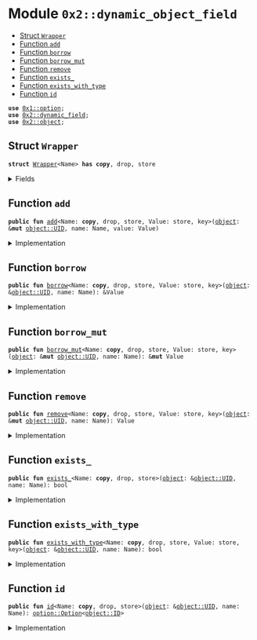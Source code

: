 
<a name="0x2_dynamic_object_field"></a>

# Module `0x2::dynamic_object_field`



-  [Struct `Wrapper`](#0x2_dynamic_object_field_Wrapper)
-  [Function `add`](#0x2_dynamic_object_field_add)
-  [Function `borrow`](#0x2_dynamic_object_field_borrow)
-  [Function `borrow_mut`](#0x2_dynamic_object_field_borrow_mut)
-  [Function `remove`](#0x2_dynamic_object_field_remove)
-  [Function `exists_`](#0x2_dynamic_object_field_exists_)
-  [Function `exists_with_type`](#0x2_dynamic_object_field_exists_with_type)
-  [Function `id`](#0x2_dynamic_object_field_id)


<pre><code><b>use</b> <a href="../../dependencies/move-stdlib/option.md#0x1_option">0x1::option</a>;
<b>use</b> <a href="../../dependencies/mgo-framework/dynamic_field.md#0x2_dynamic_field">0x2::dynamic_field</a>;
<b>use</b> <a href="../../dependencies/mgo-framework/object.md#0x2_object">0x2::object</a>;
</code></pre>



<a name="0x2_dynamic_object_field_Wrapper"></a>

## Struct `Wrapper`



<pre><code><b>struct</b> <a href="../../dependencies/mgo-framework/dynamic_object_field.md#0x2_dynamic_object_field_Wrapper">Wrapper</a>&lt;Name&gt; <b>has</b> <b>copy</b>, drop, store
</code></pre>



<details>
<summary>Fields</summary>


<dl>
<dt>
<code>name: Name</code>
</dt>
<dd>

</dd>
</dl>


</details>

<a name="0x2_dynamic_object_field_add"></a>

## Function `add`



<pre><code><b>public</b> <b>fun</b> <a href="../../dependencies/mgo-framework/dynamic_object_field.md#0x2_dynamic_object_field_add">add</a>&lt;Name: <b>copy</b>, drop, store, Value: store, key&gt;(<a href="../../dependencies/mgo-framework/object.md#0x2_object">object</a>: &<b>mut</b> <a href="../../dependencies/mgo-framework/object.md#0x2_object_UID">object::UID</a>, name: Name, value: Value)
</code></pre>



<details>
<summary>Implementation</summary>


<pre><code><b>public</b> <b>fun</b> <a href="../../dependencies/mgo-framework/dynamic_object_field.md#0x2_dynamic_object_field_add">add</a>&lt;Name: <b>copy</b> + drop + store, Value: key + store&gt;(
    // we <b>use</b> &<b>mut</b> UID in several spots for access control
    <a href="../../dependencies/mgo-framework/object.md#0x2_object">object</a>: &<b>mut</b> UID,
    name: Name,
    value: Value,
) {
    <b>let</b> key = <a href="../../dependencies/mgo-framework/dynamic_object_field.md#0x2_dynamic_object_field_Wrapper">Wrapper</a> { name };
    <b>let</b> id = <a href="../../dependencies/mgo-framework/object.md#0x2_object_id">object::id</a>(&value);
    field::add(<a href="../../dependencies/mgo-framework/object.md#0x2_object">object</a>, key, id);
    <b>let</b> (field, _) = field::field_info&lt;<a href="../../dependencies/mgo-framework/dynamic_object_field.md#0x2_dynamic_object_field_Wrapper">Wrapper</a>&lt;Name&gt;&gt;(<a href="../../dependencies/mgo-framework/object.md#0x2_object">object</a>, key);
    add_child_object(<a href="../../dependencies/mgo-framework/object.md#0x2_object_uid_to_address">object::uid_to_address</a>(field), value);
}
</code></pre>



</details>

<a name="0x2_dynamic_object_field_borrow"></a>

## Function `borrow`



<pre><code><b>public</b> <b>fun</b> <a href="../../dependencies/mgo-framework/dynamic_object_field.md#0x2_dynamic_object_field_borrow">borrow</a>&lt;Name: <b>copy</b>, drop, store, Value: store, key&gt;(<a href="../../dependencies/mgo-framework/object.md#0x2_object">object</a>: &<a href="../../dependencies/mgo-framework/object.md#0x2_object_UID">object::UID</a>, name: Name): &Value
</code></pre>



<details>
<summary>Implementation</summary>


<pre><code><b>public</b> <b>fun</b> <a href="../../dependencies/mgo-framework/dynamic_object_field.md#0x2_dynamic_object_field_borrow">borrow</a>&lt;Name: <b>copy</b> + drop + store, Value: key + store&gt;(
    <a href="../../dependencies/mgo-framework/object.md#0x2_object">object</a>: &UID,
    name: Name,
): &Value {
    <b>let</b> key = <a href="../../dependencies/mgo-framework/dynamic_object_field.md#0x2_dynamic_object_field_Wrapper">Wrapper</a> { name };
    <b>let</b> (field, value_id) = field::field_info&lt;<a href="../../dependencies/mgo-framework/dynamic_object_field.md#0x2_dynamic_object_field_Wrapper">Wrapper</a>&lt;Name&gt;&gt;(<a href="../../dependencies/mgo-framework/object.md#0x2_object">object</a>, key);
    borrow_child_object&lt;Value&gt;(field, value_id)
}
</code></pre>



</details>

<a name="0x2_dynamic_object_field_borrow_mut"></a>

## Function `borrow_mut`



<pre><code><b>public</b> <b>fun</b> <a href="../../dependencies/mgo-framework/dynamic_object_field.md#0x2_dynamic_object_field_borrow_mut">borrow_mut</a>&lt;Name: <b>copy</b>, drop, store, Value: store, key&gt;(<a href="../../dependencies/mgo-framework/object.md#0x2_object">object</a>: &<b>mut</b> <a href="../../dependencies/mgo-framework/object.md#0x2_object_UID">object::UID</a>, name: Name): &<b>mut</b> Value
</code></pre>



<details>
<summary>Implementation</summary>


<pre><code><b>public</b> <b>fun</b> <a href="../../dependencies/mgo-framework/dynamic_object_field.md#0x2_dynamic_object_field_borrow_mut">borrow_mut</a>&lt;Name: <b>copy</b> + drop + store, Value: key + store&gt;(
    <a href="../../dependencies/mgo-framework/object.md#0x2_object">object</a>: &<b>mut</b> UID,
    name: Name,
): &<b>mut</b> Value {
    <b>let</b> key = <a href="../../dependencies/mgo-framework/dynamic_object_field.md#0x2_dynamic_object_field_Wrapper">Wrapper</a> { name };
    <b>let</b> (field, value_id) = field::field_info_mut&lt;<a href="../../dependencies/mgo-framework/dynamic_object_field.md#0x2_dynamic_object_field_Wrapper">Wrapper</a>&lt;Name&gt;&gt;(<a href="../../dependencies/mgo-framework/object.md#0x2_object">object</a>, key);
    borrow_child_object_mut&lt;Value&gt;(field, value_id)
}
</code></pre>



</details>

<a name="0x2_dynamic_object_field_remove"></a>

## Function `remove`



<pre><code><b>public</b> <b>fun</b> <a href="../../dependencies/mgo-framework/dynamic_object_field.md#0x2_dynamic_object_field_remove">remove</a>&lt;Name: <b>copy</b>, drop, store, Value: store, key&gt;(<a href="../../dependencies/mgo-framework/object.md#0x2_object">object</a>: &<b>mut</b> <a href="../../dependencies/mgo-framework/object.md#0x2_object_UID">object::UID</a>, name: Name): Value
</code></pre>



<details>
<summary>Implementation</summary>


<pre><code><b>public</b> <b>fun</b> <a href="../../dependencies/mgo-framework/dynamic_object_field.md#0x2_dynamic_object_field_remove">remove</a>&lt;Name: <b>copy</b> + drop + store, Value: key + store&gt;(
    <a href="../../dependencies/mgo-framework/object.md#0x2_object">object</a>: &<b>mut</b> UID,
    name: Name,
): Value {
    <b>let</b> key = <a href="../../dependencies/mgo-framework/dynamic_object_field.md#0x2_dynamic_object_field_Wrapper">Wrapper</a> { name };
    <b>let</b> (field, value_id) = field::field_info&lt;<a href="../../dependencies/mgo-framework/dynamic_object_field.md#0x2_dynamic_object_field_Wrapper">Wrapper</a>&lt;Name&gt;&gt;(<a href="../../dependencies/mgo-framework/object.md#0x2_object">object</a>, key);
    <b>let</b> value = remove_child_object&lt;Value&gt;(<a href="../../dependencies/mgo-framework/object.md#0x2_object_uid_to_address">object::uid_to_address</a>(field), value_id);
    field::remove&lt;<a href="../../dependencies/mgo-framework/dynamic_object_field.md#0x2_dynamic_object_field_Wrapper">Wrapper</a>&lt;Name&gt;, ID&gt;(<a href="../../dependencies/mgo-framework/object.md#0x2_object">object</a>, key);
    value
}
</code></pre>



</details>

<a name="0x2_dynamic_object_field_exists_"></a>

## Function `exists_`



<pre><code><b>public</b> <b>fun</b> <a href="../../dependencies/mgo-framework/dynamic_object_field.md#0x2_dynamic_object_field_exists_">exists_</a>&lt;Name: <b>copy</b>, drop, store&gt;(<a href="../../dependencies/mgo-framework/object.md#0x2_object">object</a>: &<a href="../../dependencies/mgo-framework/object.md#0x2_object_UID">object::UID</a>, name: Name): bool
</code></pre>



<details>
<summary>Implementation</summary>


<pre><code><b>public</b> <b>fun</b> <a href="../../dependencies/mgo-framework/dynamic_object_field.md#0x2_dynamic_object_field_exists_">exists_</a>&lt;Name: <b>copy</b> + drop + store&gt;(
    <a href="../../dependencies/mgo-framework/object.md#0x2_object">object</a>: &UID,
    name: Name,
): bool {
    <b>let</b> key = <a href="../../dependencies/mgo-framework/dynamic_object_field.md#0x2_dynamic_object_field_Wrapper">Wrapper</a> { name };
    field::exists_with_type&lt;<a href="../../dependencies/mgo-framework/dynamic_object_field.md#0x2_dynamic_object_field_Wrapper">Wrapper</a>&lt;Name&gt;, ID&gt;(<a href="../../dependencies/mgo-framework/object.md#0x2_object">object</a>, key)
}
</code></pre>



</details>

<a name="0x2_dynamic_object_field_exists_with_type"></a>

## Function `exists_with_type`



<pre><code><b>public</b> <b>fun</b> <a href="../../dependencies/mgo-framework/dynamic_object_field.md#0x2_dynamic_object_field_exists_with_type">exists_with_type</a>&lt;Name: <b>copy</b>, drop, store, Value: store, key&gt;(<a href="../../dependencies/mgo-framework/object.md#0x2_object">object</a>: &<a href="../../dependencies/mgo-framework/object.md#0x2_object_UID">object::UID</a>, name: Name): bool
</code></pre>



<details>
<summary>Implementation</summary>


<pre><code><b>public</b> <b>fun</b> <a href="../../dependencies/mgo-framework/dynamic_object_field.md#0x2_dynamic_object_field_exists_with_type">exists_with_type</a>&lt;Name: <b>copy</b> + drop + store, Value: key + store&gt;(
    <a href="../../dependencies/mgo-framework/object.md#0x2_object">object</a>: &UID,
    name: Name,
): bool {
    <b>let</b> key = <a href="../../dependencies/mgo-framework/dynamic_object_field.md#0x2_dynamic_object_field_Wrapper">Wrapper</a> { name };
    <b>if</b> (!field::exists_with_type&lt;<a href="../../dependencies/mgo-framework/dynamic_object_field.md#0x2_dynamic_object_field_Wrapper">Wrapper</a>&lt;Name&gt;, ID&gt;(<a href="../../dependencies/mgo-framework/object.md#0x2_object">object</a>, key)) <b>return</b> <b>false</b>;
    <b>let</b> (field, value_id) = field::field_info&lt;<a href="../../dependencies/mgo-framework/dynamic_object_field.md#0x2_dynamic_object_field_Wrapper">Wrapper</a>&lt;Name&gt;&gt;(<a href="../../dependencies/mgo-framework/object.md#0x2_object">object</a>, key);
    field::has_child_object_with_ty&lt;Value&gt;(<a href="../../dependencies/mgo-framework/object.md#0x2_object_uid_to_address">object::uid_to_address</a>(field), value_id)
}
</code></pre>



</details>

<a name="0x2_dynamic_object_field_id"></a>

## Function `id`



<pre><code><b>public</b> <b>fun</b> <a href="../../dependencies/mgo-framework/dynamic_object_field.md#0x2_dynamic_object_field_id">id</a>&lt;Name: <b>copy</b>, drop, store&gt;(<a href="../../dependencies/mgo-framework/object.md#0x2_object">object</a>: &<a href="../../dependencies/mgo-framework/object.md#0x2_object_UID">object::UID</a>, name: Name): <a href="../../dependencies/move-stdlib/option.md#0x1_option_Option">option::Option</a>&lt;<a href="../../dependencies/mgo-framework/object.md#0x2_object_ID">object::ID</a>&gt;
</code></pre>



<details>
<summary>Implementation</summary>


<pre><code><b>public</b> <b>fun</b> <a href="../../dependencies/mgo-framework/dynamic_object_field.md#0x2_dynamic_object_field_id">id</a>&lt;Name: <b>copy</b> + drop + store&gt;(
    <a href="../../dependencies/mgo-framework/object.md#0x2_object">object</a>: &UID,
    name: Name,
): Option&lt;ID&gt; {
    <b>let</b> key = <a href="../../dependencies/mgo-framework/dynamic_object_field.md#0x2_dynamic_object_field_Wrapper">Wrapper</a> { name };
    <b>if</b> (!field::exists_with_type&lt;<a href="../../dependencies/mgo-framework/dynamic_object_field.md#0x2_dynamic_object_field_Wrapper">Wrapper</a>&lt;Name&gt;, ID&gt;(<a href="../../dependencies/mgo-framework/object.md#0x2_object">object</a>, key)) <b>return</b> <a href="../../dependencies/move-stdlib/option.md#0x1_option_none">option::none</a>();
    <b>let</b> (_field, value_id) = field::field_info&lt;<a href="../../dependencies/mgo-framework/dynamic_object_field.md#0x2_dynamic_object_field_Wrapper">Wrapper</a>&lt;Name&gt;&gt;(<a href="../../dependencies/mgo-framework/object.md#0x2_object">object</a>, key);
    <a href="../../dependencies/move-stdlib/option.md#0x1_option_some">option::some</a>(<a href="../../dependencies/mgo-framework/object.md#0x2_object_id_from_address">object::id_from_address</a>(value_id))
}
</code></pre>



</details>
